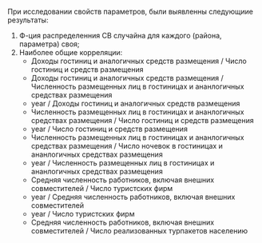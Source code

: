 При исследовании свойств параметров, были выявленны следующиие результаты:
1) Ф-ция распределенния СВ случайна для каждого (района, параметра) своя;
2) Наиболее общие корреляции:
    - Доходы гостиниц и аналогичных средств размещения / Число гостиниц и средств размещения
    - Доходы гостиниц и аналогичных средств размещения / Численность размещенных лиц в гостиницах и ананлогичных средствах размещения
    - year / Доходы гостиниц и аналогичных средств размещения
    - Численность размещенных лиц в гостиницах и ананлогичных средствах размещения / Число гостиниц и средств размещения 
    - year / Число гостиниц и средств размещения 
    - Численность размещенных лиц в гостиницах и ананлогичных средствах размещения / Число ночевок в гостиницах и ананлогичных средствах размещения 
    - year / Численность размещенных лиц в гостиницах и ананлогичных средствах размещения 
    - Средняя численность работников, включая внешних совместителей / Число туристских фирм 
    - year / Средняя численность работников, включая внешних совместителей 
    - year / Число туристских фирм 
    - Средняя численность работников, включая внешних совместителей / Число реализованных турпакетов населению 